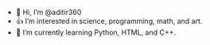 - 👋 Hi, I’m @aditir360
- 👍 I’m interested in science, programming, math, and art.
- 🌱 I’m currently learning Python, HTML, and C++.

<!---
aditir360/aditir360 is a ✨ special ✨ repository because its `README.md` (this file) appears on your GitHub profile.
You can click the Preview link to take a look at your changes.
--->
